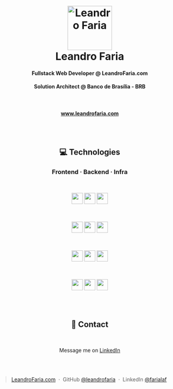 <h1 align="center">
  <br>
  <img src="https://github.com/leandrofaria.png" alt="Leandro Faria" width="120">
  <br>
  Leandro Faria
  <br>
</h1>

<h4 align="center">Fullstack Web Developer @ LeandroFaria.com</h4>
<h4 align="center">Solution Architect @ Banco de Brasília - BRB</h4>
<br>
<h4 align="center"><a href="https://www.leandrofaria.com">www.leandrofaria.com</a></h4>
<br>
<br>

<h2 align="center">💻 Technologies</h2>
<h3 align="center">Frontend &middot; Backend &middot; Infra</h3>
<br>
<p align="center">
    <img src="https://img.shields.io/badge/react-%2320232a.svg?style=for-the-badge&logo=react&logoColor=%2361DAFB" height="30px" />
    <img src="https://img.shields.io/badge/next-black?style=for-the-badge&logo=next.js&logoColor=white" height="30px" />
    <img src="https://img.shields.io/badge/nestjs-E0234E?style=for-the-badge&logo=nestjs&logoColor=white" height="30px">
</p>
<br>
<p align="center">
    <img src="https://img.shields.io/badge/TypeScript-3178C6?style=for-the-badge&logo=typescript&logoColor=white" height="30px" />
    <img src="https://img.shields.io/badge/html5-%23E34F26.svg?style=for-the-badge&logo=html5&logoColor=white" height="30px" />
    <img src="https://img.shields.io/badge/TailwindCSS-grey?style=for-the-badge&logo=tailwind-css&logoColor=38B2AC" height="30px" />
</p>
<br>
<p align="center">
    <img src="https://img.shields.io/badge/node.js-6DA55F?style=for-the-badge&logo=node.js&logoColor=white" height="30px" />
    <img src="https://img.shields.io/badge/MongoDB-%234ea94b.svg?style=for-the-badge&logo=mongodb&logoColor=white" height="30px" />
    <img src="https://img.shields.io/badge/mysql-%2300f.svg?style=for-the-badge&logo=mysql&logoColor=white" height="30px" />
</p>
<br>
<p align="center">
    <img src="https://img.shields.io/badge/Linux-FCC624?style=for-the-badge&logo=linux&logoColor=black" height="30px" />
    <img src="https://img.shields.io/badge/nginx-%23009639.svg?style=for-the-badge&logo=nginx&logoColor=white" height="30px" />
    <img src="https://img.shields.io/badge/kubernetes-%23326ce5.svg?style=for-the-badge&logo=kubernetes&logoColor=white" height="30px" />
</p>
<br>
<br>
<h2 align="center">📝 Contact</h2>
<br>
<p align="center">Message me on <a href="https://www.linkedin.com/in/farialaf">LinkedIn</a></p>
<br>
<br>

> [LeandroFaria.com](https://www.leandrofaria.com) &nbsp;&middot;&nbsp;
> GitHub [@leandrofaria](https://github.com/leandrofaria) &nbsp;&middot;&nbsp;
> LinkedIn [@farialaf](https://www.linkedin.com/in/farialaf/)

